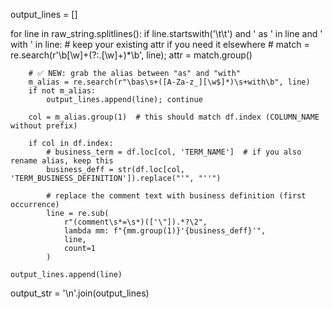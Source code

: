 output_lines = []

for line in raw_string.splitlines():
    if line.startswith('\t\t') and ' as ' in line and ' with ' in line:
        # keep your existing attr if you need it elsewhere
        # match = re.search(r'\b[\w]+(?:\.[\w]+)*\b', line); attr = match.group()

        # ✅ NEW: grab the alias between "as" and "with"
        m_alias = re.search(r"\bas\s+([A-Za-z_][\w$]*)\s+with\b", line)
        if not m_alias:
            output_lines.append(line); continue

        col = m_alias.group(1)  # this should match df.index (COLUMN_NAME without prefix)

        if col in df.index:
            # business_term = df.loc[col, 'TERM_NAME']  # if you also rename alias, keep this
            business_deff = str(df.loc[col, 'TERM_BUSINESS_DEFINITION']).replace("'", "''")

            # replace the comment text with business definition (first occurrence)
            line = re.sub(
                r"(comment\s*=\s*)(['\"]).*?\2",
                lambda mm: f"{mm.group(1)}'{business_deff}'",
                line,
                count=1
            )

    output_lines.append(line)

output_str = '\n'.join(output_lines)
